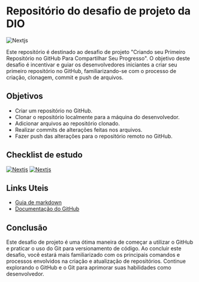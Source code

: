 # Repositório do desafio de projeto da DIO

![Nextjs](https://img.shields.io/badge/-GitHub-black?style=for-the-badge&logo=github)

Este repositório é destinado ao desafio de projeto "Criando seu Primeiro Repositório no GitHub Para Compartilhar Seu Progresso". O objetivo deste desafio é incentivar e guiar os desenvolvedores iniciantes a criar seu primeiro repositório no GitHub, familiarizando-se com o processo de criação, clonagem, commit e push de arquivos.

## Objetivos

 - Criar um repositório no GitHub.
 - Clonar o repositório localmente para a máquina do desenvolvedor.
 - Adicionar arquivos ao repositório clonado.
 - Realizar commits de alterações feitas nos arquivos.
 - Fazer push das alterações para o repositório remoto no GitHub.

## Checklist de estudo

[![Nextjs](https://img.shields.io/badge/-Angular-DD0031?style=for-the-badge&logo=angular)](https://github.com/SilvioCavalcantiBonfim/dio-desafio-github-primeiro-repositorio/blob/0.1.0/angular.md)
[![Nextjs](https://img.shields.io/badge/-React-black?style=for-the-badge&logo=react)](https://github.com/SilvioCavalcantiBonfim/dio-desafio-github-primeiro-repositorio/blob/0.1.0/react.md)

## Links Uteis

 - [Guia de markdown](https://www.markdownguide.org/)
 - [Documentação do GitHub](https://docs.github.com/pt)

## Conclusão

Este desafio de projeto é uma ótima maneira de começar a utilizar o GitHub e praticar o uso do Git para versionamento de código. Ao concluir este desafio, você estará mais familiarizado com os principais comandos e processos envolvidos na criação e atualização de repositórios. Continue explorando o GitHub e o Git para aprimorar suas habilidades como desenvolvedor.
